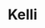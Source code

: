 ---
title: "Kelli"
description: "I am a sexy blonde with big firm breasts and a thin waist. I adore sports, which allow me to keep my body in great shape and to please men. That is why I chose VIP escort. After all, my vocation is to be beautiful, to cause desire in men, to create a comfortable atmosphere for communication, and to decorate any event or party.
 

I have no higher education, but I am interested in many things to talk about, and also know the rules of conduct in society to accompany men to social events. My knowledge of English at the Intermediate level gives me the ability to communicate with foreigners. To order a meeting with me, call an escort agency manager. He will arrange it for us."
Price: "From 1000$"
height: "172"
weight: "50"
age: "23"
folder: kelli
mainImage: kelli.webp
bustSize: "3"
hairColor: "brunet"
visa: "europe"
images:
  - 2.webp
  - 3.webp
---